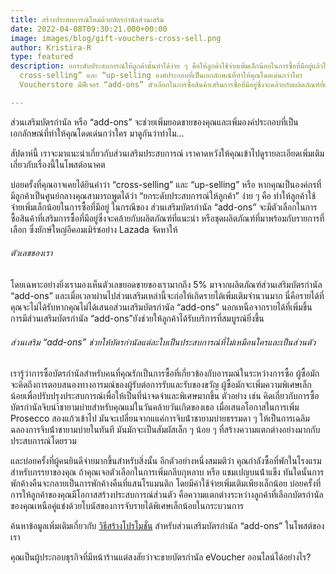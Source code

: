 ```yaml
---
title: สร้างประสบการณ์ใหม่ด้วยบัตรกำนัลส่วนเสริม
date: 2022-04-08T09:30:21.000+00:00
image: images/blog/gift-vouchers-cross-sell.png
author: Kristira-R
type: featured
description: ยกระดับประสบการณ์ให้ลูกค้านั้นทำได้ง่าย ๆ คือให้ลูกค้าใช้จ่ายเพิ่มเล็กน้อยในการซื้อที่มีอยู่แล้วใช้ทฤษฎี
  cross-selling” และ “up-selling องค์ประกอบที่เป็นเอกลักษณ์ที่ทำให้คุณโดดเด่นกว่าใคร
  Voucherstore มีฟีเจอร์ “add-ons” ตัวเลือกในการซื้อสินค้าเสริมการซื้อที่มีอยู่ซึ่งจะคล้ายกับผลิตภัณฑ์ที่แนะนํา

---
```

ส่วนเสริมบัตรกํานัล หรือ “add-ons” จะช่วยเพิ่มยอดขายของคุณและเพิ่มองค์ประกอบที่เป็นเอกลักษณ์ที่ทำให้คุณโดดเด่นกว่าใคร มาดูกันว่าทำไม…

สัปดาห์นี้ เราจะมาแนะนําเกี่ยวกับส่วนเสริมประสบการณ์ เราคาดหวังให้คุณเข้าไปดูรายละเอียดเพิ่มเติมเกี่ยวกับเรื่องนี้ในโพสต์อนาคต

บ่อยครั้งที่คุณอาจเคยได้ยินคำว่า “cross-selling” และ “up-selling” หรือ หากคุณเป็นองค์กรที่มีลูกค้าเป็นศูนย์กลางคุณสามารถพูดได้ว่า “ยกระดับประสบการณ์ให้ลูกค้า” ง่าย ๆ คือ ทำให้ลูกค้าใช้จ่ายเพิ่มเล็กน้อยในการซื้อที่มีอยู่ ในกรณีของ ส่วนเสริมบัตรกำนัล “add-ons” จะมีตัวเลือกในการซื้อสินค้าที่เสริมการซื้อที่มีอยู่ซึ่งจะคล้ายกับผลิตภัณฑ์ที่แนะนํา หรือชุดผลิตภัณฑ์ที่มาพร้อมกับรายการที่เลือก ซึ่งยักษ์ใหญ่อีคอมเมิร์ซอย่าง Lazada จัดหาให้

###### ตัวเลขของเรา

โดยเฉพาะอย่างยิ่งเรามองเห็นตัวเลขยอดขายของเรามากถึง 5% มาจากผลิตภัณฑ์ส่วนเสริมบัตรกำนัล “add-ons” และเมื่อเวลาผ่านไปส่วนเสริมเหล่านี้จะก่อให้เกิดรายได้เพิ่มเติมจํานวนมาก นี่คือรายได้ที่คุณจะไม่ได้รับหากคุณไม่ได้เสนอส่วนเสริมบัตรกำนัล “add-ons” นอกเหนือจากรายได้ที่เพิ่มขึ้น การมีส่วนเสริมบัตรกำนัล “add-ons”ยังช่วยให้ลูกค้าได้รับบริการที่สมบูรณ์ยิ่งขึ้น

###### ส่วนเสริม “add-ons” ช่วยให้บัตรกํานัลแต่ละใบเป็นประสบการณ์ที่ไม่เหมือนใครและเป็นส่วนตัว

เรารู้ว่าการซื้อบัตรกํานัลสําหรับคนที่คุณรักเป็นการซื้อที่เกี่ยวข้องกับอารมณ์ในระหว่างการซื้อ ผู้ซื้อมักจะคิดถึงการตอบสนองทางอารมณ์ของผู้รับต่อการรับและรับของขวัญ ผู้ซื้อมักจะเพิ่มความพิเศษเล็กน้อยเพื่อปรับปรุงประสบการณ์เพื่อให้เป็นที่น่าจดจําและพิเศษมากขึ้น ตัวอย่าง เช่น คิดเกี่ยวกับการซื้อบัตรกํานัลจิบนำ้ชายามบ่ายสําหรับคุณแม่ในวันคล้ายวันเกิดของเธอ เมื่อเสนอโอกาสในการเพิ่ม Prosecco สองแก้วเข้าไป มันจะเปลี่ยนจากแแค่การจิบน้ําชายามบ่ายธรรมดา ๆ ให้เป็นการเฉลิมฉลองการจิบน้ําชายามบ่ายในทันที มันมักจะเป็นสัมผัสเล็ก ๆ น้อย ๆ ที่สร้างความแตกต่างอย่างมากกับประสบการณ์โดยรวม

และบ่อยครั้งที่ผู้คนยินดีจ่ายมากขึ้นสําหรับสิ่งนั้น อีกตัวอย่างหนึ่งสมมติว่า คุณกําลังซื้อที่พักในโรงแรมสําหรับภรรยาของคุณ ถ้าคุณเจอตัวเลือกในการเพิ่มกลีบกุหลาบ หรือ แชมเปญบนน้ําแข็ง ทันใดนั้นการพักค้างคืนจะกลายเป็นการพักค้างคืนที่แสนโรแมนติก โดยมีค่าใช้จ่ายเพิ่มเติมเพียงเล็กน้อย บ่อยครั้งที่การให้ลูกค้าของคุณมีโอกาสสร้างประสบการณ์ส่วนตัว คือความแตกต่างระหว่างลูกค้าที่เลือกบัตรกํานัลของคุณเหนือคู่แข่งด้วยโบนัสของการจับรายได้พิเศษเล็กน้อยในกระบวนการ

ค้นหาข้อมูลเพิ่มเติมเกี่ยวกับ [วิธีสร้างโปรโมชั่น](blog/how-to-promote-gift-vouchers/) สําหรับส่วนเสริมบัตรกำนัล “add-ons” ในโพสต์ของเรา

คุณเป็นผู้ประกอบธุรกิจที่มีหน้าร้านแต่สงสัยว่าจะขายบัตรกํานัล eVoucher ออนไลน์ได้อย่างไร?